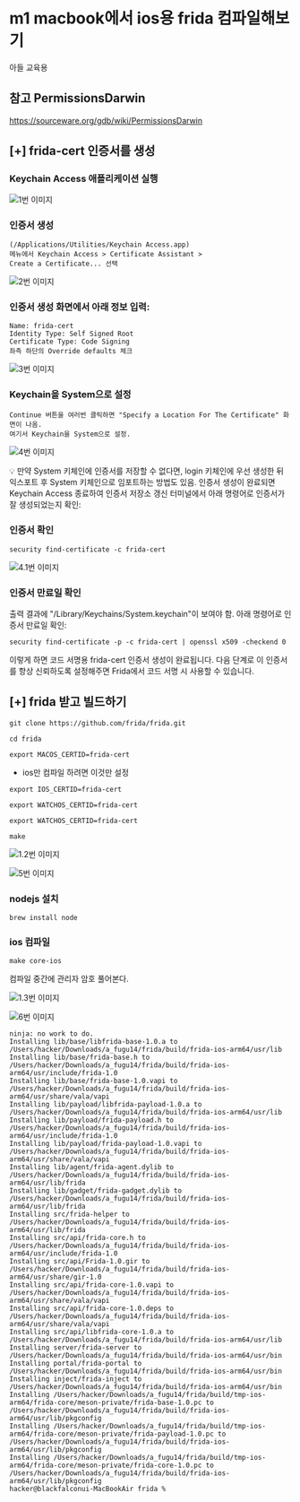 #  m1 macbook에서 ios용 frida 컴파일해보기

아들 교육용

## 참고 PermissionsDarwin
https://sourceware.org/gdb/wiki/PermissionsDarwin


## [+] frida-cert 인증서를 생성

### Keychain Access 애플리케이션 실행 


![1번 이미지](./1.png)

### 인증서 생성 

```
(/Applications/Utilities/Keychain Access.app)
메뉴에서 Keychain Access > Certificate Assistant >
Create a Certificate... 선택
```
![2번 이미지](./2.png)

### 인증서 생성 화면에서 아래 정보 입력:

```
Name: frida-cert
Identity Type: Self Signed Root
Certificate Type: Code Signing
좌측 하단의 Override defaults 체크
```
![3번 이미지](./3.png)

### Keychain을 System으로 설정
```
Continue 버튼을 여러번 클릭하면 "Specify a Location For The Certificate" 화면이 나옴. 
여기서 Keychain을 System으로 설정.
```
![4번 이미지](./4.png)
 
💡 만약 System 키체인에 인증서를 저장할 수 없다면, 
login 키체인에 우선 생성한 뒤 익스포트 후 System 키체인으로 임포트하는 방법도 있음.
인증서 생성이 완료되면 Keychain Access 종료하여 인증서 저장소 갱신
터미널에서 아래 명령어로 인증서가 잘 생성되었는지 확인:

### 인증서 확인

```
security find-certificate -c frida-cert
```
![4.1번 이미지](./4.1.png)


### 인증서 만료일 확인

출력 결과에 "/Library/Keychains/System.keychain"이 보여야 함.
아래 명령어로 인증서 만료일 확인:

```
security find-certificate -p -c frida-cert | openssl x509 -checkend 0
```
이렇게 하면 코드 서명용 frida-cert 인증서 생성이 완료됩니다. 
다음 단계로 이 인증서를 항상 신뢰하도록 설정해주면 Frida에서 코드 서명 시 사용할 수 있습니다.

## [+] frida 받고 빌드하기

```
git clone https://github.com/frida/frida.git
```
```
cd frida
```
```
export MACOS_CERTID=frida-cert
```

* ios만 컴파일 하려면 이것만 설정
```
export IOS_CERTID=frida-cert
```

```
export WATCHOS_CERTID=frida-cert
```
```
export WATCHOS_CERTID=frida-cert
```

```
make
```
![1.2번 이미지](./1.2.png)

![5번 이미지](./5.png)

### nodejs 설치

```
brew install node
```

### ios 컴파일
```
make core-ios
```

컴파일 중간에 관리자 암호 풀어본다.

![1.3번 이미지](./1.3.png)

![6번 이미지](./6.png)

```
ninja: no work to do.
Installing lib/base/libfrida-base-1.0.a to /Users/hacker/Downloads/a_fugu14/frida/build/frida-ios-arm64/usr/lib
Installing lib/base/frida-base.h to /Users/hacker/Downloads/a_fugu14/frida/build/frida-ios-arm64/usr/include/frida-1.0
Installing lib/base/frida-base-1.0.vapi to /Users/hacker/Downloads/a_fugu14/frida/build/frida-ios-arm64/usr/share/vala/vapi
Installing lib/payload/libfrida-payload-1.0.a to /Users/hacker/Downloads/a_fugu14/frida/build/frida-ios-arm64/usr/lib
Installing lib/payload/frida-payload.h to /Users/hacker/Downloads/a_fugu14/frida/build/frida-ios-arm64/usr/include/frida-1.0
Installing lib/payload/frida-payload-1.0.vapi to /Users/hacker/Downloads/a_fugu14/frida/build/frida-ios-arm64/usr/share/vala/vapi
Installing lib/agent/frida-agent.dylib to /Users/hacker/Downloads/a_fugu14/frida/build/frida-ios-arm64/usr/lib/frida
Installing lib/gadget/frida-gadget.dylib to /Users/hacker/Downloads/a_fugu14/frida/build/frida-ios-arm64/usr/lib/frida
Installing src/frida-helper to /Users/hacker/Downloads/a_fugu14/frida/build/frida-ios-arm64/usr/lib/frida
Installing src/api/frida-core.h to /Users/hacker/Downloads/a_fugu14/frida/build/frida-ios-arm64/usr/include/frida-1.0
Installing src/api/Frida-1.0.gir to /Users/hacker/Downloads/a_fugu14/frida/build/frida-ios-arm64/usr/share/gir-1.0
Installing src/api/frida-core-1.0.vapi to /Users/hacker/Downloads/a_fugu14/frida/build/frida-ios-arm64/usr/share/vala/vapi
Installing src/api/frida-core-1.0.deps to /Users/hacker/Downloads/a_fugu14/frida/build/frida-ios-arm64/usr/share/vala/vapi
Installing src/api/libfrida-core-1.0.a to /Users/hacker/Downloads/a_fugu14/frida/build/frida-ios-arm64/usr/lib
Installing server/frida-server to /Users/hacker/Downloads/a_fugu14/frida/build/frida-ios-arm64/usr/bin
Installing portal/frida-portal to /Users/hacker/Downloads/a_fugu14/frida/build/frida-ios-arm64/usr/bin
Installing inject/frida-inject to /Users/hacker/Downloads/a_fugu14/frida/build/frida-ios-arm64/usr/bin
Installing /Users/hacker/Downloads/a_fugu14/frida/build/tmp-ios-arm64/frida-core/meson-private/frida-base-1.0.pc to /Users/hacker/Downloads/a_fugu14/frida/build/frida-ios-arm64/usr/lib/pkgconfig
Installing /Users/hacker/Downloads/a_fugu14/frida/build/tmp-ios-arm64/frida-core/meson-private/frida-payload-1.0.pc to /Users/hacker/Downloads/a_fugu14/frida/build/frida-ios-arm64/usr/lib/pkgconfig
Installing /Users/hacker/Downloads/a_fugu14/frida/build/tmp-ios-arm64/frida-core/meson-private/frida-core-1.0.pc to /Users/hacker/Downloads/a_fugu14/frida/build/frida-ios-arm64/usr/lib/pkgconfig
hacker@blackfalconui-MacBookAir frida % 

```



